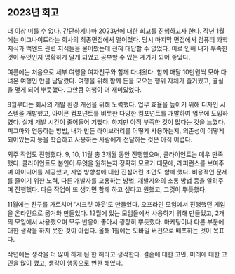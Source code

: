 ## 2023년 회고

더 이상 미룰 수 없다. 간단하게나마 2023년에 대한 회고를 진행하고자 한다.
작년 1월에는 이그나이트라는 회사의 최종면접에서 떨어졌다. 당시 마지막 면접에서 컴퓨터 과학 지식과 백엔드 관련 지식들을 물어봤는데 전혀 대답할 수 없었다. 이로 인해 내가 부족한 것이 무엇인지 명확하게 알게 되었고 공부할 수 있는 계기가 되어 좋았다.

여름에는 처음으로 세부 여행을 여자친구와 함께 다녀왔다. 함께 매달 10만원씩 모아 다녀온 여행인 만큼 남달랐다. 여행을 위해 함께 돈을 모으는 행위 자체가 즐거웠고, 결실을 맺게 되어 뿌듯했다. 그만큼 여행이 더 재미있었다.

8월부터는 회사의 개발 환경 개선을 위해 노력했다. 업무 효율을 높이기 위해 디자인 시스템을 개발했고, 아이콘 컴포넌트를 비롯한 다양한 컴포넌트를 개발하여 업무에 도입하였다. 실제 개발 시간이 줄어들어 기뻤다. 하지만 아직 부족한 것이 많다는 것을 느꼈다. 피그마와 연동하는 방법, 내가 만든 라이브러리를 어떻게 사용하는지, 의존성이 어떻게 되어있는지 등을 학습하고 사용하는 사람에게 전달하는 것은 아직 어렵다.

외주 작업도 진행했다. 9, 10, 11월 총 3개월 동안 진행했으며, 클라이언트는 매우 만족했다. 클라이언트도 본인이 무엇을 원하는지 정확히 모르기 때문에, 레퍼런스를 보여주며 아이디어를 제공했고, 사업 방향성에 대한 진심어린 조언도 함께 했다. 비용적인 문제를 줄이기 위한 노력, 다른 개발자를 고용하는 방법, 개발자와의 소통 방법 등을 알려주며 진행했다. 다음 작업이 또 생기면 함께 하고 싶다고 원했고, 그것이 뿌듯했다.

11월에는 친구를 가르치며 '시크릿 아웃'도 만들었다. 오프라인 모임에서 진행했던 게임을 온라인으로 옮겨와 만들었다. 12월에 있는 모임들에서 사용하기 위해 만들었고, 2개의 모임에서 사용했으며 모두 반응이 좋아서 굉장히 뿌듯했다. 마케팅이나 다른 부분에 대한 생각을 하지 못한 것이 아쉽다. 올해 1월에는 모바일 버전으로 배포하는 것이 목표다.

작년에는 생각을 더 많이 하게 된 한 해라고 생각한다. 결혼에 대한 고민, 미래에 대한 고민을 많이 했고, 생각이 행동으로 변한 해였다.
